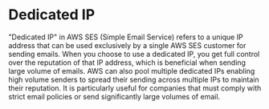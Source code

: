 # Dedicated IP

"Dedicated IP" in AWS SES (Simple Email Service) refers to a unique IP address that can be used exclusively by a single AWS SES customer for sending emails. When you choose to use a dedicated IP, you get full control over the reputation of that IP address, which is beneficial when sending large volume of emails. AWS can also pool multiple dedicated IPs enabling high volume senders to spread their sending across multiple IPs to maintain their reputation. It is particularly useful for companies that must comply with strict email policies or send significantly large volumes of email.